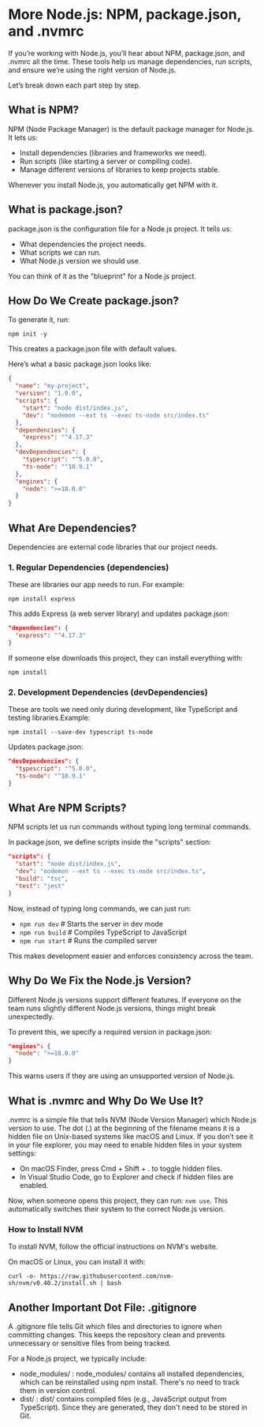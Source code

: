 # More Node.js: NPM, package.json, and .nvmrc

If you’re working with Node.js, you’ll hear about NPM, package.json, and .nvmrc all the time. These tools help us manage dependencies, run scripts, and ensure we’re using the right version of Node.js.

Let’s break down each part step by step.

## What is NPM?

NPM (Node Package Manager) is the default package manager for Node.js. It lets us:

- Install dependencies (libraries and frameworks we need).
- Run scripts (like starting a server or compiling code).
- Manage different versions of libraries to keep projects stable.

Whenever you install Node.js, you automatically get NPM with it.

## What is package.json?

package.json is the configuration file for a Node.js project. It tells us:

- What dependencies the project needs.
- What scripts we can run.
- What Node.js version we should use.

You can think of it as the "blueprint" for a Node.js project.

## How Do We Create package.json?

To generate it, run:

```
npm init -y
```

This creates a package.json file with default values.

Here’s what a basic package.json looks like:

```json
{
  "name": "my-project",
  "version": "1.0.0",
  "scripts": {
    "start": "node dist/index.js",
    "dev": "nodemon --ext ts --exec ts-node src/index.ts"
  },
  "dependencies": {
    "express": "^4.17.3"
  },
  "devDependencies": {
    "typescript": "^5.0.0",
    "ts-node": "^10.9.1"
  },
  "engines": {
    "node": ">=18.0.0"
  }
}
```

## What Are Dependencies?

Dependencies are external code libraries that our project needs.

### 1. Regular Dependencies (dependencies)

These are libraries our app needs to run. For example:

```
npm install express
```

This adds Express (a web server library) and updates package.json:

```json
"dependencies": {
  "express": "^4.17.3"
}
```

If someone else downloads this project, they can install everything with:

```
npm install
```

### 2. Development Dependencies (devDependencies)

These are tools we need only during development, like TypeScript and testing libraries.Example:

```
npm install --save-dev typescript ts-node
```

Updates package.json:

```json
"devDependencies": {
  "typescript": "^5.0.0",
  "ts-node": "^10.9.1"
}
```

## What Are NPM Scripts?

NPM scripts let us run commands without typing long terminal commands.

In package.json, we define scripts inside the "scripts" section:

```json
"scripts": {
  "start": "node dist/index.js",
  "dev": "nodemon --ext ts --exec ts-node src/index.ts",
  "build": "tsc",
  "test": "jest"
}
```

Now, instead of typing long commands, we can just run:

- `npm run dev`   # Starts the server in dev mode
- `npm run build` # Compiles TypeScript to JavaScript
- `npm run start` # Runs the compiled server

This makes development easier and enforces consistency across the team.

## Why Do We Fix the Node.js Version?

Different Node.js versions support different features. If everyone on the team runs slightly different Node.js versions, things might break unexpectedly.

To prevent this, we specify a required version in package.json:

```json
"engines": {
  "node": ">=18.0.0"
}
```

This warns users if they are using an unsupported version of Node.js.

## What is .nvmrc and Why Do We Use It?

.nvmrc is a simple file that tells NVM (Node Version Manager) which Node.js version to use. The dot (.) at the beginning of the filename means it is a hidden file on Unix-based systems like macOS and Linux. If you don’t see it in your file explorer, you may need to enable hidden files in your system settings:

- On macOS Finder, press Cmd + Shift + . to toggle hidden files.
- In Visual Studio Code, go to Explorer and check if hidden files are enabled.


Now, when someone opens this project, they can run: `nvm use`. This automatically switches their system to the correct Node.js version.

### How to Install NVM

To install NVM, follow the official instructions on NVM's website.

On macOS or Linux, you can install it with:

```
curl -o- https://raw.githubusercontent.com/nvm-sh/nvm/v0.40.2/install.sh | bash
```

## Another Important Dot File: .gitignore

A .gitignore file tells Git which files and directories to ignore when committing changes. This keeps the repository clean and prevents unnecessary or sensitive files from being tracked.

For a Node.js project, we typically include:

- node_modules/ : node_modules/ contains all installed dependencies, which can be reinstalled using npm install. There's no need to track them in version control.
- dist/ : dist/ contains compiled files (e.g., JavaScript output from TypeScript). Since they are generated, they don't need to be stored in Git.

